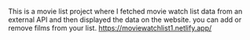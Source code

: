 This is a movie list project where I fetched movie watch list data from an external API and then displayed the data on the website. you can add or remove films from your list.                                                                                                                                 https://moviewatchlist1.netlify.app/      
 
